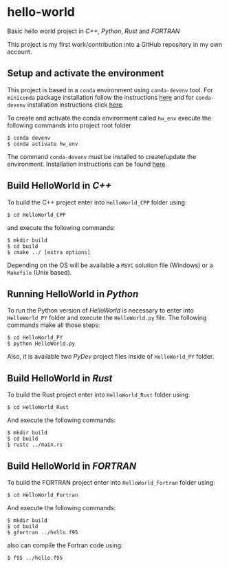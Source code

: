 # hello-world
Basic hello world project in _C++_, _Python_, _Rust_ and _FORTRAN_

This project is my first work/contribution into a GitHub repository in my own account.

## Setup and activate the environment
This project is based in a `conda` environment using `conda-devenv` tool. For `miniconda` package installation follow the instructions [here](https://conda.io/miniconda.html) and for `conda-devenv` installation instructions click [here](https://conda-devenv.readthedocs.io/en/latest/installation.html).

To create and activate the conda environment called `hw_env` execute the following commands into project root folder
```shell
$ conda devenv
$ conda activate hw_env
```
The command `conda-devenv` must be installed to create/update the environment. Installation instructions can be found [here](https://conda-devenv.readthedocs.io/en/latest/installation.html).


## Build HelloWorld in _C++_
To build the C++ project enter into `HelloWorld_CPP` folder using:
```shell
$ cd HelloWorld_CPP
```
and execute the following commands:
```shell
$ mkdir build
$ cd build
$ cmake ../ [extra options]
```
Depending on the OS will be available a `MSVC` solution file (Windows) or a `Makefile` (Unix based).

## Running HelloWorld in _Python_
To run the Python version of _HelloWorld_ is necessary to enter into `HelloWorld_PY` folder and execute the `HelloWorld.py` file. The following commands make all those steps: 
```shell
$ cd HelloWorld_PY
$ python HelloWorld.py
```
Also, it is available  two _PyDev_ project files inside of `HelloWorld_PY` folder.

## Build HelloWorld in _Rust_
To build the Rust project enter into `HelloWorld_Rust` folder using:
```shell
$ cd HelloWorld_Rust
```
And execute the following commands:
```shell
$ mkdir build
$ cd build
$ rustc ../main.rs
```

## Build HelloWorld in _FORTRAN_
To build the FORTRAN project enter into `HelloWorld_Fortran` folder using:
```shell
$ cd HelloWorld_Fortran
```
And execute the following commands:
```shell
$ mkdir build
$ cd build
$ gfortran ../hello.f95
```
also can compile the Fortran code using:

```shell
$ f95 ../hello.f95
```
